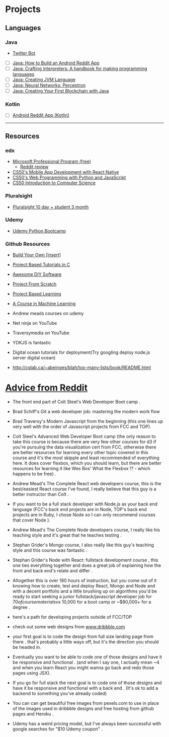 # Projects



## Languages

### Java
* [Twitter Bot](https://github.com/tibbsm/JavaTwitterBot)
* [ ] [Java: How to Build an Android Reddit App](https://www.youtube.com/playlist?list=PLgCYzUzKIBE9HUJU-upNvl3TRVAo9W47y)
* [ ] [Java: Crafting interpreters: A handbook for making programming languages](http://www.craftinginterpreters.com/)
* [ ] [Java: Creating JVM Language](http://jakubdziworski.github.io/categories.html#Enkel-ref)
* [ ] [Java: Neural Networks: Perceptron](https://www.youtube.com/watch?v=ntKn5TPHHAk&feature=youtu.be)
* [ ] [Java: Creating Your First Blockchain with Java](https://medium.com/programmers-blockchain/create-simple-blockchain-java-tutorial-from-scratch-6eeed3cb03fa)

### Kotlin
* [ ] [Android Reddit App (Kotlin)](https://android.jlelse.eu/learn-kotlin-while-developing-an-android-app-introduction-567e21ff9664)
***




## Resources
### edx
* [Microsoft Professional Program (free)](https://www.edx.org/microsoft-professional-program-entry-level-software)
  * [Reddit review](https://www.reddit.com/r/cscareerquestions/comments/8lligp/after_about_a_week_or_two_of_job_searching_i_just)
* [CS50's Mobile App Development with React Native](https://www.edx.org/course/cs50s-mobile-app-development-with-react-native-mobile?utm_source=email&utm_medium=partner-marketing&utm_content=email-harvardx-cs50&utm_campaign=harvardx)
* [CS50's Web Programming with Python and JavaScript](https://www.edx.org/course/cs50s-web-programming-with-python-and-javascript-web)
* [CS50 Introduction to Computer Science](https://www.edx.org/course/cs50s-introduction-computer-science-harvardx-cs50x)


### Pluralsight
* [Pluralsight 10 day + student 3 month](https://my.visualstudio.com/Benefits?wt.mc_id=o~msft~vscom~devessentials-hero~mt689&campaign=o~msft~vscom~devessentials-hero~mt689)

### Udemy
* [Udemy Python Bootcamp](https://www.udemy.com/python-for-data-structures-algorithms-and-interviews/learn/v4/content)

### Github Resources
* [Build Your Own [insert]](https://github.com/danistefanovic/build-your-own-x#build-your-own-game)
* [Project Based Tutorials in C](https://github.com/rby90/Project-Based-Tutorials-in-C)
* [Awesome DIY Software](https://github.com/cweagans/awesome-diy-software)
* [Project From Scratch](https://github.com/AlgoryL/Projects-from-Scratch)
* [Project Based Learning](https://github.com/tuvtran/project-based-learning)
* [A Course in Machine Learning](http://ciml.info/?utm_source=hackernewsletter&utm_medium=email&utm_term=data)







* Andrew meads courses on udemy
* Net ninja on YouTube
* Traversymedia on YouTube
* YDKJS is fantastic
* Digital ocean tutorials for deployment(Try googling deploy node.js server digital ocean)
* http://cglab.ca/~abeinges/blah/too-many-lists/book/README.html

# [Advice from Reddit](https://www.reddit.com/r/learnprogramming/comments/7srdqb/udemy_recommendations/)
* The front end part of Colt Steel's Web Developer Boot camp .
* Brad Schiff's Git a web developer job: mastering the modern work flow
* Brad Traversy's Modern Javascript from the beginning (this one lines up very well with the order of Javascript projects from FCC and TOP).
* Colt Steel's Advanced Web Developer Boot camp (the only reason to take this course is because there are very few other courses for d3 if you're pursuing the data visualization cert from FCC, otherwise there are better resources for learning every other topic covered in this course and it's the most skipple and least recommended of everything here. It does cover flexbox, which you should learn, but there are better resources for learning it like Wes Bos' What the Flexbox !? - which happens to be free) .
* Andrew Mead's The Complete React web developers course, this is the best/easiest React course I've found, I really believe that this guy is a better instructor than Colt .
* If you want to be a full stack developer with Node.js as your back end language (FCC's back end projects are in Node, TOP's back end projects are in Ruby, I chose Node so I can only recommend courses that cover Node ).
* Andrew Mead's The Complete Node developers course, I really like his teaching style and it's great that he teaches testing .
* Stephan Grider's Mongo course, I also really like this guy's teaching style and this course was fantastic .
* Stephan Grider's Node with React: fullstack development course , this one ties everything together and does a great job of explaining how the front and back end's relate and differ .

* Altogether this is over 160 hours of instruction, but you come out of it knowing how to create, test and deploy React, Mongo and Node and with a decent portfolio and a little brushing up on algorithms you'd be ready to start seeking a junior fullstack/javascript developer job for $70 of course materials vs ~$10,000 for a boot camp or ~$80,000+ for a degree .

* here's a path for developing projects outside of FCC/TOP

* check out some web designs from www.dribbble.com

* your first goal is to code the design from full size landing page from there . that's probably a little ways off, but it's the direction you should be headed in.

* Eventually you want to be able to code one of those designs and have it be responsive and functional . (and when I say one, I actually mean ~4 and when you learn React you might wanna go back and redo those pages using JSX).

* If you go for full stack the next goal is to code one of those designs and have it be responsive and functional with a back end . (It's ok to add a backend to something you've already coded)

* You can can get beautiful free images from pexels.com to use in place of the images used in dribbble designs and free hosting from github pages and Heroku .

* Udemy has a weird pricing model, but I've always been successful with google searches for "$10 Udemy coupon" .
